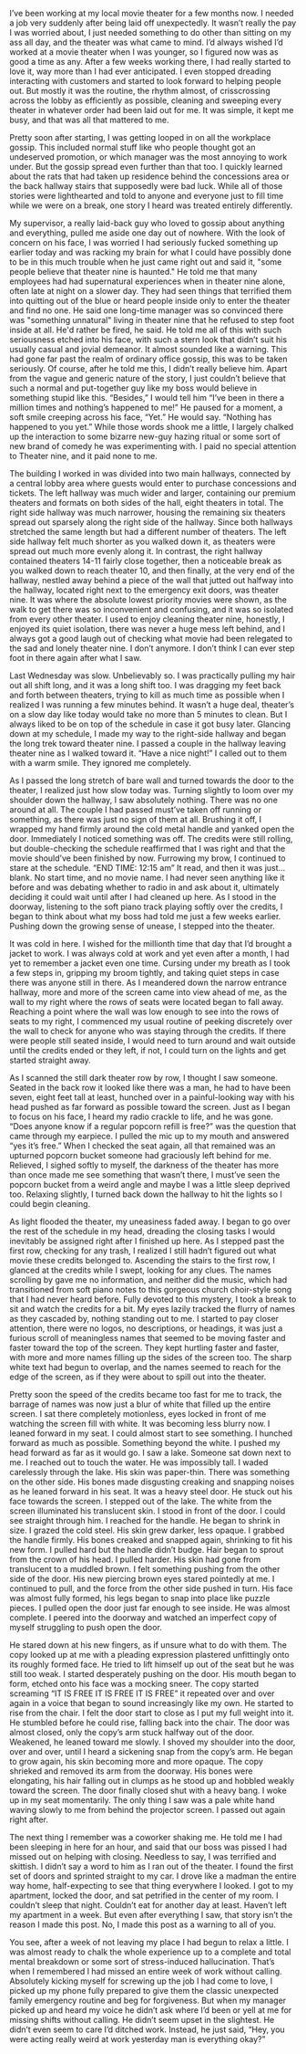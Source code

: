 I’ve been working at my local movie theater for a few months now. I needed a job very suddenly after being laid off unexpectedly. It wasn’t really the pay I was worried about, I just needed something to do other than sitting on my ass all day, and the theater was what came to mind. I’d always wished I’d worked at a movie theater when I was younger, so I figured now was as good a time as any. After a few weeks working there, I had really started to love it, way more than I had ever anticipated. I even stopped dreading interacting with customers and started to look forward to helping people out. But mostly it was the routine, the rhythm almost, of crisscrossing across the lobby as efficiently as possible, cleaning and sweeping every theater in whatever order had been laid out for me. It was simple, it kept me busy, and that was all that mattered to me.

Pretty soon after starting, I was getting looped in on all the workplace gossip. This included normal stuff like who people thought got an undeserved promotion, or which manager was the most annoying to work under. But the gossip spread even further than that too. I quickly learned about the rats that had taken up residence behind the concessions area or the back hallway stairs that supposedly were bad luck. While all of those stories were lighthearted and told to anyone and everyone just to fill time while we were on a break, one story I heard was treated entirely differently.

My supervisor, a really laid-back guy who loved to gossip about anything and everything, pulled me aside one day out of nowhere. With the look of concern on his face, I was worried I had seriously fucked something up earlier today and was racking my brain for what I could have possibly done to be in this much trouble when he just came right out and said it, "some people believe that theater nine is haunted." He told me that many employees had had supernatural experiences when in theater nine alone, often late at night on a slower day. They had seen things that terrified them into quitting out of the blue or heard people inside only to enter the theater and find no one. He said one long-time manager was so convinced there was "something unnatural" living in theater nine that he refused to step foot inside at all. He'd rather be fired, he said. He told me all of this with such seriousness etched into his face, with such a stern look that didn’t suit his usually casual and jovial demeanor. It almost sounded like a warning. This had gone far past the realm of ordinary office gossip, this was to be taken seriously. Of course, after he told me this, I didn’t really believe him. Apart from the vague and generic nature of the story, I just couldn’t believe that such a normal and put-together guy like my boss would believe in something stupid like this. “Besides,” I would tell him “I’ve been in there a million times and nothing’s happened to me!” He paused for a moment, a soft smile creeping across his face, “Yet.” He would say. “Nothing has happened to you yet.” While those words shook me a little, I largely chalked up the interaction to some bizarre new-guy hazing ritual or some sort of new brand of comedy he was experimenting with. I paid no special attention to Theater nine, and it paid none to me.

The building I worked in was divided into two main hallways, connected by a central lobby area where guests would enter to purchase concessions and tickets. The left hallway was much wider and larger, containing our premium theaters and formats on both sides of the hall, eight theaters in total. The right side hallway was much narrower, housing the remaining six theaters spread out sparsely along the right side of the hallway. Since both hallways stretched the same length but had a different number of theaters. The left side hallway felt much shorter as you walked down it, as theaters were spread out much more evenly along it. In contrast, the right hallway contained theaters 14-11 fairly close together, then a noticeable break as you walked down to reach theater 10, and then finally, at the very end of the hallway, nestled away behind a piece of the wall that jutted out halfway into the hallway, located right next to the emergency exit doors, was theater nine. It was where the absolute lowest priority movies were shown, as the walk to get there was so inconvenient and confusing, and it was so isolated from every other theater. I used to enjoy cleaning theater nine, honestly, I enjoyed its quiet isolation, there was never a huge mess left behind, and I always got a good laugh out of checking what movie had been relegated to the sad and lonely theater nine. I don’t anymore. I don’t think I can ever step foot in there again after what I saw.

Last Wednesday was slow. Unbelievably so. I was practically pulling my hair out all shift long, and it was a long shift too. I was dragging my feet back and forth between theaters, trying to kill as much time as possible when I realized I was running a few minutes behind. It wasn’t a huge deal, theater’s on a slow day like today would take no more than 5 minutes to clean. But I always liked to be on top of the schedule in case it got busy later. Glancing down at my schedule, I made my way to the right-side hallway and began the long trek toward theater nine. I passed a couple in the hallway leaving theater nine as I walked toward it. “Have a nice night!” I called out to them with a warm smile. They ignored me completely.

As I passed the long stretch of bare wall and turned towards the door to the theater, I realized just how slow today was. Turning slightly to loom over my shoulder down the hallway, I saw absolutely nothing. There was no one around at all. The couple I had passed must’ve taken off running or something, as there was just no sign of them at all. Brushing it off, I wrapped my hand firmly around the cold metal handle and yanked open the door. Immediately I noticed something was off. The credits were still rolling, but double-checking the schedule reaffirmed that I was right and that the movie should’ve been finished by now. Furrowing my brow, I continued to stare at the schedule. “END TIME: 12:15 am” It read, and then it was just… blank. No start time, and no movie name. I had never seen anything like it before and was debating whether to radio in and ask about it, ultimately deciding it could wait until after I had cleaned up here. As I stood in the doorway, listening to the soft piano track playing softly over the credits, I began to think about what my boss had told me just a few weeks earlier. Pushing down the growing sense of unease, I stepped into the theater.

It was cold in here. I wished for the millionth time that day that I’d brought a jacket to work. I was always cold at work and yet even after a month, I had yet to remember a jacket even one time. Cursing under my breath as I took a few steps in, gripping my broom tightly, and taking quiet steps in case there was anyone still in there. As I meandered down the narrow entrance hallway, more and more of the screen came into view ahead of me, as the wall to my right where the rows of seats were located began to fall away. Reaching a point where the wall was low enough to see into the rows of seats to my right, I commenced my usual routine of peeking discretely over the wall to check for anyone who was staying through the credits. If there were people still seated inside, I would need to turn around and wait outside until the credits ended or they left, if not, I could turn on the lights and get started straight away.

As I scanned the still dark theater row by row, I thought I saw someone. Seated in the back row it looked like there was a man, he had to have been seven, eight feet tall at least, hunched over in a painful-looking way with his head pushed as far forward as possible toward the screen. Just as I began to focus on his face, I heard my radio crackle to life, and he was gone. “Does anyone know if a regular popcorn refill is free?” was the question that came through my earpiece. I pulled the mic up to my mouth and answered “yes it’s free.” When I checked the seat again, all that remained was an upturned popcorn bucket someone had graciously left behind for me. Relieved, I sighed softly to myself, the darkness of the theater has more than once made me see something that wasn’t there, I must’ve seen the popcorn bucket from a weird angle and maybe I was a little sleep deprived too. Relaxing slightly, I turned back down the hallway to hit the lights so I could begin cleaning.

As light flooded the theater, my uneasiness faded away. I began to go over the rest of the schedule in my head, dreading the closing tasks I would inevitably be assigned right after I finished up here. As I stepped past the first row, checking for any trash, I realized I still hadn’t figured out what movie these credits belonged to. Ascending the stairs to the first row, I glanced at the credits while I swept, looking for any clues. The names scrolling by gave me no information, and neither did the music, which had transitioned from soft piano notes to this gorgeous church choir-style song that I had never heard before. Fully devoted to this mystery, I took a break to sit and watch the credits for a bit. My eyes lazily tracked the flurry of names as they cascaded by, nothing standing out to me. I started to pay closer attention, there were no logos, no descriptions, or headings, it was just a furious scroll of meaningless names that seemed to be moving faster and faster toward the top of the screen. They kept hurtling faster and faster, with more and more names filling up the sides of the screen too. The sharp white text had begun to overlap, and the names seemed to reach for the edge of the screen, as if they were about to spill out into the theater.

Pretty soon the speed of the credits became too fast for me to track, the barrage of names was now just a blur of white that filled up the entire screen. I sat there completely motionless, eyes locked in front of me watching the screen fill with white. It was becoming less blurry now. I leaned forward in my seat. I could almost start to see something. I hunched forward as much as possible. Something beyond the white. I pushed my head forward as far as it would go. I saw a lake. Someone sat down next to me. I reached out to touch the water. He was impossibly tall. I waded carelessly through the lake. His skin was paper-thin. There was something on the other side. His bones made disgusting creaking and snapping noises as he leaned forward in his seat. It was a heavy steel door. He stuck out his face towards the screen. I stepped out of the lake. The white from the screen illuminated his translucent skin. I stood in front of the door. I could see straight through him. I reached for the handle. He began to shrink in size. I grazed the cold steel. His skin grew darker, less opaque. I grabbed the handle firmly. His bones creaked and snapped again, shrinking to fit his new form. I pulled hard but the handle didn’t budge. Hair began to sprout from the crown of his head. I pulled harder. His skin had gone from translucent to a muddled brown. I felt something pushing from the other side of the door. His new piercing brown eyes stared pointedly at me. I continued to pull, and the force from the other side pushed in turn. His face was almost fully formed, his legs began to snap into place like puzzle pieces. I pulled open the door just far enough to see inside. He was almost complete. I peered into the doorway and watched an imperfect copy of myself struggling to push open the door.

He stared down at his new fingers, as if unsure what to do with them. The copy looked up at me with a pleading expression plastered unfittingly onto its roughly formed face. He tried to lift himself up out of the seat but he was still too weak. I started desperately pushing on the door. His mouth began to form, etched onto his face was a mocking sneer. The copy started screaming “IT IS FREE IT IS FREE IT IS FREE” it repeated over and over again in a voice that began to sound increasingly like my own. He started to rise from the chair. I felt the door start to close as I put my full weight into it. He stumbled before he could rise, falling back into the chair. The door was almost closed, only the copy’s arm stuck halfway out of the door. Weakened, he leaned toward me slowly. I shoved my shoulder into the door, over and over, until I heard a sickening snap from the copy’s arm. He began to grow again, his skin becoming more and more opaque. The copy shrieked and removed its arm from the doorway. His bones were elongating, his hair falling out in clumps as he stood up and hobbled weakly toward the screen. The door finally closed shut with a heavy bang. I woke up in my seat momentarily. The only thing I saw was a pale white hand waving slowly to me from behind the projector screen. I passed out again right after.

The next thing I remember was a coworker shaking me. He told me I had been sleeping in here for an hour, and said that our boss was pissed I had missed out on helping with closing. Needless to say, I was terrified and skittish. I didn’t say a word to him as I ran out of the theater. I found the first set of doors and sprinted straight to my car. I drove like a madman the entire way home, half-expecting to see that thing everywhere I looked. I got to my apartment, locked the door, and sat petrified in the center of my room. I couldn’t sleep that night. Couldn’t eat for another day at least. Haven’t left my apartment in a week. But even after everything I saw, that story isn’t the reason I made this post. No, I made this post as a warning to all of you.

You see, after a week of not leaving my place I had begun to relax a little. I was almost ready to chalk the whole experience up to a complete and total mental breakdown or some sort of stress-induced hallucination. That’s when I remembered I had missed an entire week of work without calling. Absolutely kicking myself for screwing up the job I had come to love, I picked up my phone fully prepared to give them the classic unexpected family emergency routine and beg for forgiveness. But when my manager picked up and heard my voice he didn’t ask where I’d been or yell at me for missing shifts without calling. He didn’t seem upset in the slightest. He didn’t even seem to care I’d ditched work. Instead, he just said, “Hey, you were acting really weird at work yesterday man is everything okay?”